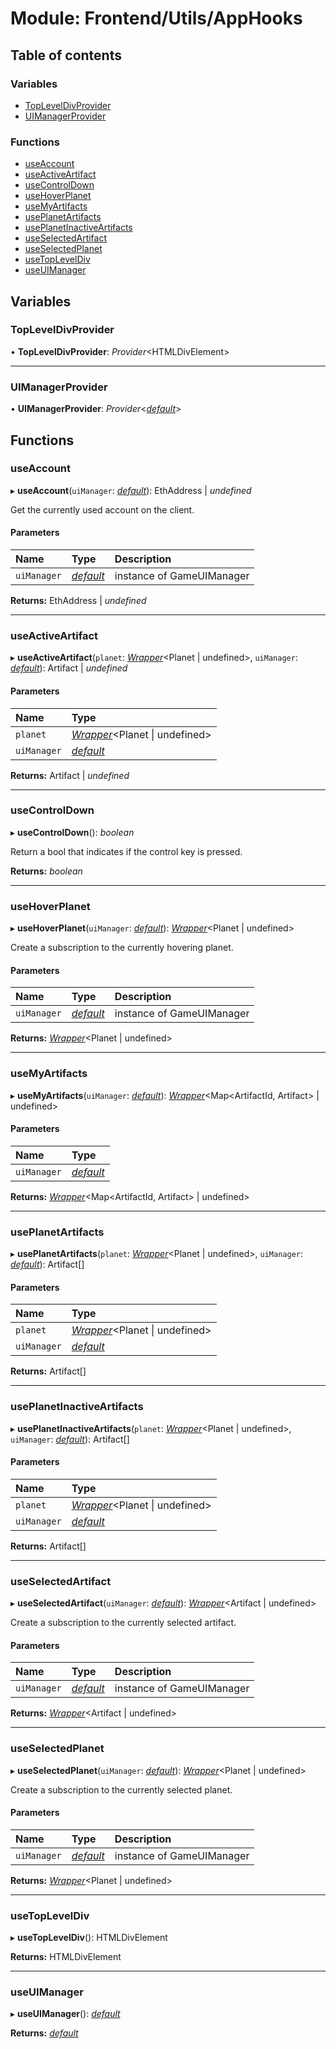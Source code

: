 # Module: Frontend/Utils/AppHooks

## Table of contents

### Variables

- [TopLevelDivProvider](frontend_utils_apphooks.md#topleveldivprovider)
- [UIManagerProvider](frontend_utils_apphooks.md#uimanagerprovider)

### Functions

- [useAccount](frontend_utils_apphooks.md#useaccount)
- [useActiveArtifact](frontend_utils_apphooks.md#useactiveartifact)
- [useControlDown](frontend_utils_apphooks.md#usecontroldown)
- [useHoverPlanet](frontend_utils_apphooks.md#usehoverplanet)
- [useMyArtifacts](frontend_utils_apphooks.md#usemyartifacts)
- [usePlanetArtifacts](frontend_utils_apphooks.md#useplanetartifacts)
- [usePlanetInactiveArtifacts](frontend_utils_apphooks.md#useplanetinactiveartifacts)
- [useSelectedArtifact](frontend_utils_apphooks.md#useselectedartifact)
- [useSelectedPlanet](frontend_utils_apphooks.md#useselectedplanet)
- [useTopLevelDiv](frontend_utils_apphooks.md#usetopleveldiv)
- [useUIManager](frontend_utils_apphooks.md#useuimanager)

## Variables

### TopLevelDivProvider

• **TopLevelDivProvider**: _Provider_<HTMLDivElement\>

---

### UIManagerProvider

• **UIManagerProvider**: _Provider_<[_default_](../classes/backend_gamelogic_gameuimanager.default.md)\>

## Functions

### useAccount

▸ **useAccount**(`uiManager`: [_default_](../classes/backend_gamelogic_gameuimanager.default.md)): EthAddress \| _undefined_

Get the currently used account on the client.

#### Parameters

| Name        | Type                                                               | Description               |
| :---------- | :----------------------------------------------------------------- | :------------------------ |
| `uiManager` | [_default_](../classes/backend_gamelogic_gameuimanager.default.md) | instance of GameUIManager |

**Returns:** EthAddress \| _undefined_

---

### useActiveArtifact

▸ **useActiveArtifact**(`planet`: [_Wrapper_](../classes/backend_utils_wrapper.wrapper.md)<Planet \| undefined\>, `uiManager`: [_default_](../classes/backend_gamelogic_gameuimanager.default.md)): Artifact \| _undefined_

#### Parameters

| Name        | Type                                                                           |
| :---------- | :----------------------------------------------------------------------------- |
| `planet`    | [_Wrapper_](../classes/backend_utils_wrapper.wrapper.md)<Planet \| undefined\> |
| `uiManager` | [_default_](../classes/backend_gamelogic_gameuimanager.default.md)             |

**Returns:** Artifact \| _undefined_

---

### useControlDown

▸ **useControlDown**(): _boolean_

Return a bool that indicates if the control key is pressed.

**Returns:** _boolean_

---

### useHoverPlanet

▸ **useHoverPlanet**(`uiManager`: [_default_](../classes/backend_gamelogic_gameuimanager.default.md)): [_Wrapper_](../classes/backend_utils_wrapper.wrapper.md)<Planet \| undefined\>

Create a subscription to the currently hovering planet.

#### Parameters

| Name        | Type                                                               | Description               |
| :---------- | :----------------------------------------------------------------- | :------------------------ |
| `uiManager` | [_default_](../classes/backend_gamelogic_gameuimanager.default.md) | instance of GameUIManager |

**Returns:** [_Wrapper_](../classes/backend_utils_wrapper.wrapper.md)<Planet \| undefined\>

---

### useMyArtifacts

▸ **useMyArtifacts**(`uiManager`: [_default_](../classes/backend_gamelogic_gameuimanager.default.md)): [_Wrapper_](../classes/backend_utils_wrapper.wrapper.md)<Map<ArtifactId, Artifact\> \| undefined\>

#### Parameters

| Name        | Type                                                               |
| :---------- | :----------------------------------------------------------------- |
| `uiManager` | [_default_](../classes/backend_gamelogic_gameuimanager.default.md) |

**Returns:** [_Wrapper_](../classes/backend_utils_wrapper.wrapper.md)<Map<ArtifactId, Artifact\> \| undefined\>

---

### usePlanetArtifacts

▸ **usePlanetArtifacts**(`planet`: [_Wrapper_](../classes/backend_utils_wrapper.wrapper.md)<Planet \| undefined\>, `uiManager`: [_default_](../classes/backend_gamelogic_gameuimanager.default.md)): Artifact[]

#### Parameters

| Name        | Type                                                                           |
| :---------- | :----------------------------------------------------------------------------- |
| `planet`    | [_Wrapper_](../classes/backend_utils_wrapper.wrapper.md)<Planet \| undefined\> |
| `uiManager` | [_default_](../classes/backend_gamelogic_gameuimanager.default.md)             |

**Returns:** Artifact[]

---

### usePlanetInactiveArtifacts

▸ **usePlanetInactiveArtifacts**(`planet`: [_Wrapper_](../classes/backend_utils_wrapper.wrapper.md)<Planet \| undefined\>, `uiManager`: [_default_](../classes/backend_gamelogic_gameuimanager.default.md)): Artifact[]

#### Parameters

| Name        | Type                                                                           |
| :---------- | :----------------------------------------------------------------------------- |
| `planet`    | [_Wrapper_](../classes/backend_utils_wrapper.wrapper.md)<Planet \| undefined\> |
| `uiManager` | [_default_](../classes/backend_gamelogic_gameuimanager.default.md)             |

**Returns:** Artifact[]

---

### useSelectedArtifact

▸ **useSelectedArtifact**(`uiManager`: [_default_](../classes/backend_gamelogic_gameuimanager.default.md)): [_Wrapper_](../classes/backend_utils_wrapper.wrapper.md)<Artifact \| undefined\>

Create a subscription to the currently selected artifact.

#### Parameters

| Name        | Type                                                               | Description               |
| :---------- | :----------------------------------------------------------------- | :------------------------ |
| `uiManager` | [_default_](../classes/backend_gamelogic_gameuimanager.default.md) | instance of GameUIManager |

**Returns:** [_Wrapper_](../classes/backend_utils_wrapper.wrapper.md)<Artifact \| undefined\>

---

### useSelectedPlanet

▸ **useSelectedPlanet**(`uiManager`: [_default_](../classes/backend_gamelogic_gameuimanager.default.md)): [_Wrapper_](../classes/backend_utils_wrapper.wrapper.md)<Planet \| undefined\>

Create a subscription to the currently selected planet.

#### Parameters

| Name        | Type                                                               | Description               |
| :---------- | :----------------------------------------------------------------- | :------------------------ |
| `uiManager` | [_default_](../classes/backend_gamelogic_gameuimanager.default.md) | instance of GameUIManager |

**Returns:** [_Wrapper_](../classes/backend_utils_wrapper.wrapper.md)<Planet \| undefined\>

---

### useTopLevelDiv

▸ **useTopLevelDiv**(): HTMLDivElement

**Returns:** HTMLDivElement

---

### useUIManager

▸ **useUIManager**(): [_default_](../classes/backend_gamelogic_gameuimanager.default.md)

**Returns:** [_default_](../classes/backend_gamelogic_gameuimanager.default.md)
